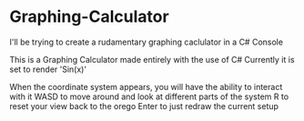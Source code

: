 # Graphing-Calculator
I'll be trying to create a rudamentary graphing caclulator in a C# Console

This is a Graphing Calculator made entirely with the use of C#
Currently it is set to render 'Sin(x)'

When the coordinate system appears, you will have the ability to interact with it
    WASD to move around and look at different parts of the system
    R to reset your view back to the orego
    Enter to just redraw the current setup
